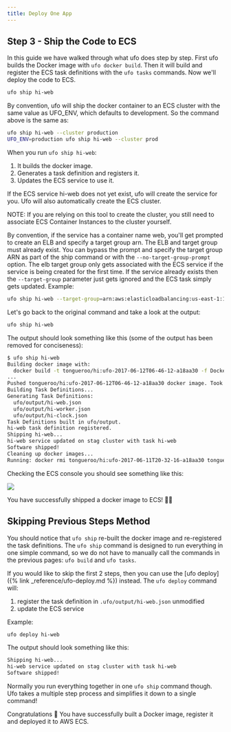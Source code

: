 ```yaml
---
title: Deploy One App
---
```


## Step 3 - Ship the Code to ECS

In this guide we have walked through what ufo does step by step.  First ufo builds the Docker image with `ufo docker build`.  Then it will build and register the ECS task definitions with the `ufo tasks` commands. Now we'll deploy the code to ECS.

```sh
ufo ship hi-web
```

By convention, ufo will ship the docker container to an ECS cluster with the same value as UFO_ENV, which defaults to development.  So the command above is the same as:

```sh
ufo ship hi-web --cluster production
UFO_ENV=production ufo ship hi-web --cluster prod
```

When you run `ufo ship hi-web`:

1. It builds the docker image.
2. Generates a task definition and registers it.
3. Updates the ECS service to use it.

If the ECS service hi-web does not yet exist, ufo will create the service for you. Ufo will also automatically create the ECS cluster.

NOTE: If you are relying on this tool to create the cluster, you still need to associate ECS Container Instances to the cluster yourself.

By convention, if the service has a container name web, you'll get prompted to create an ELB and specify a target group arn.  The ELB and target group must already exist. You can bypass the prompt and specify the target group ARN as part of the ship command or with the `--no-target-group-prompt` option.  The elb target group only gets associated with the ECS service if the service is being created for the first time.  If the service already exists then the `--target-group` parameter just gets ignored and the ECS task simply gets updated.  Example:


```bash
ufo ship hi-web --target-group=arn:aws:elasticloadbalancing:us-east-1:12345689:targetgroup/hi-web/12345
```

Let's go back to the original command and take a look at the output:

```sh
ufo ship hi-web
```

The output should look something like this (some of the output has been removed for conciseness):

```sh
$ ufo ship hi-web
Building docker image with:
  docker build -t tongueroo/hi:ufo-2017-06-12T06-46-12-a18aa30 -f Dockerfile .
...
Pushed tongueroo/hi:ufo-2017-06-12T06-46-12-a18aa30 docker image. Took 9s.
Building Task Definitions...
Generating Task Definitions:
  ufo/output/hi-web.json
  ufo/output/hi-worker.json
  ufo/output/hi-clock.json
Task Definitions built in ufo/output.
hi-web task definition registered.
Shipping hi-web...
hi-web service updated on stag cluster with task hi-web
Software shipped!
Cleaning up docker images...
Running: docker rmi tongueroo/hi:ufo-2017-06-11T20-32-16-a18aa30 tongueroo/hi:ufo-2017-06-11T20-27-44-bc80e84 tongueroo/hi:ufo-2017-06-11T20-02-18-bc80e84
```

Checking the ECS console you should see something like this:

<img src="/img/tutorials/ecs-console-ufo-ship.png" class="doc-photo" />

You have successfully shipped a docker image to ECS! 🍾🥂

## Skipping Previous Steps Method

You should notice that `ufo ship` re-built the docker image and re-registered the task definitions.  The `ufo ship` command is designed to run everything in one simple command, so we do not have to manually call the commands in the previous pages: `ufo build` and `ufo tasks`.

If you would like to skip the first 2 steps, then you can use the [ufo deploy]({% link _reference/ufo-deploy.md %}) instead.  The `ufo deploy` command will:

1. register the task definition in `.ufo/output/hi-web.json` unmodified
2. update the ECS service

Example:

```sh
ufo deploy hi-web
```

The output should look something like this:

```sh
Shipping hi-web...
hi-web service updated on stag cluster with task hi-web
Software shipped!
```

Normally you run everything together in one `ufo ship` command though.  Ufo takes a multiple step process and simplifies it down to a single command!

Congratulations 🎊 You have successfully built a Docker image, register it and deployed it to AWS ECS.

